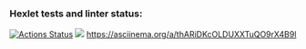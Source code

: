 ### Hexlet tests and linter status:
[![Actions Status](https://github.com/Shendy68/python-project-49/workflows/hexlet-check/badge.svg)](https://github.com/Shendy68/python-project-49/actions)
<a href="https://codeclimate.com/github/Shendy68/python-project-49/maintainability"><img src="https://api.codeclimate.com/v1/badges/6125de4b60e9cfa5bcf5/maintainability" /></a>
https://asciinema.org/a/thARiDKcOLDUXXTuQO9rX4B9l